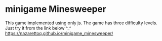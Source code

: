 # minigame Minesweeper
This game implemented using only js. The game has three difficulty levels. Just try it from the link below ^_^
https://nazarettoq.github.io/minigame_minesweeper/
